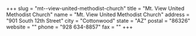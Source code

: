 +++
slug = "mt--view-united-methodist-church"
title = "Mt. View United Methodist Church"
name = "Mt. View United Methodist Church"
address = "901 South 12th Street"
city = "Cottonwood"
state = "AZ"
postal = "86326"
website = ""
phone = "928 634-8857"
fax = ""
+++
